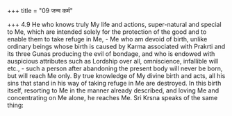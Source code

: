 +++
title = "09 जन्म कर्म"

+++
4.9 He who knows truly My life and actions, super-natural and special to Me, which are intended solely for the protection of the good and to enable them to take refuge in Me, - Me who am devoid of birth, unlike ordinary beings whose birth is caused by Karma associated with Prakrti and its three Gunas producing the evil of bondage, and who is endowed with auspicious attributes such as Lordship over all, omniscience,
infallible will etc., - such a person after abandoning the present body will never be born, but will reach Me only. By true knowledge of My divine birth and acts, all his sins that stand in his way of taking refuge in Me are destroyed. In this birth itself, resorting to Me in the manner already described, and loving Me and concentrating on Me alone,
he reaches Me. Sri Krsna speaks of the same thing:
